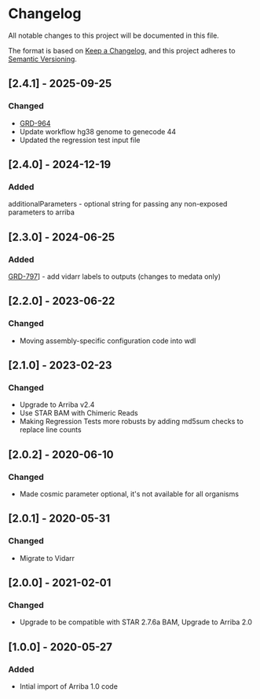 # Changelog
All notable changes to this project will be documented in this file.

The format is based on [Keep a Changelog](https://keepachangelog.com/en/1.0.0/),
and this project adheres to [Semantic Versioning](https://semver.org/spec/v2.0.0.html).

## [2.4.1] - 2025-09-25
### Changed
- [GRD-964](https://jira.oicr.on.ca/browse/GRD-964)
- Update workflow hg38 genome to genecode 44 
- Updated the regression test input file

## [2.4.0] - 2024-12-19
### Added
additionalParameters - optional string for passing any non-exposed parameters to arriba

## [2.3.0] - 2024-06-25
### Added
[GRD-797](https://jira.oicr.on.ca/browse/GRD-797)] - add vidarr labels to outputs (changes to medata only)

## [2.2.0] - 2023-06-22
### Changed
- Moving assembly-specific configuration code into wdl

## [2.1.0] - 2023-02-23
### Changed
- Upgrade to Arriba v2.4
- Use STAR BAM with Chimeric Reads
- Making Regression Tests more robusts by adding md5sum checks to replace line counts

## [2.0.2] - 2020-06-10
### Changed
- Made cosmic parameter optional, it's not available for all organisms

## [2.0.1] - 2020-05-31
### Changed
- Migrate to Vidarr

## [2.0.0] - 2021-02-01
### Changed
- Upgrade to be compatible with STAR 2.7.6a BAM, Upgrade to Arriba 2.0

## [1.0.0] - 2020-05-27
### Added
- Intial import of Arriba 1.0 code
